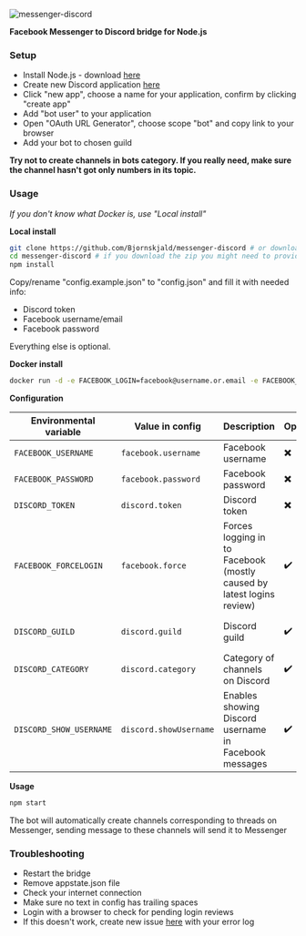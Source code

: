 ![messenger-discord](https://user-images.githubusercontent.com/26630168/36616623-bbee32b4-18e4-11e8-955f-ddbbff8e03b3.png)

**Facebook Messenger to Discord bridge for Node.js**

### Setup

- Install Node.js - download [here](https://nodejs.org/en/download/)
- Create new Discord application [here](https://discordapp.com/developers/applications/me)
- Click "new app", choose a name for your application, confirm by clicking "create app"
- Add "bot user" to your application
- Open "OAuth URL Generator", choose scope "bot" and copy link to your browser
- Add your bot to chosen guild

**Try not to create channels in bots category. If you really need, make sure the channel hasn't got only numbers in its topic.**


### Usage

*If you don't know what Docker is, use "Local install"*

**Local install**
```bash
git clone https://github.com/Bjornskjald/messenger-discord # or download a zip from GitHub repo and extract it to folder of your choice
cd messenger-discord # if you download the zip you might need to provide a full path, like C:\Users\User\Downloads\messenger-discord-master
npm install
```

Copy/rename "config.example.json" to "config.json" and fill it with needed info:
- Discord token
- Facebook username/email
- Facebook password

Everything else is optional.

**Docker install**
```bash
docker run -d -e FACEBOOK_LOGIN=facebook@username.or.email -e FACEBOOK_PASSWORD=yourfacebookpass -e DISCORD_TOKEN=token Bjornskjald/messenger-discord
``` 

**Configuration**

| Environmental variable |  Value in config  | Description | Optional | Default value |
| ---------------------- | ----------------- | ----------- | -------- | ------------- |
| `FACEBOOK_USERNAME` | `facebook.username` | Facebook username | :heavy_multiplication_x: | none |
| `FACEBOOK_PASSWORD` | `facebook.password` | Facebook password | :heavy_multiplication_x: | none |
| `DISCORD_TOKEN` | `discord.token` | Discord token | :heavy_multiplication_x: | none |
| `FACEBOOK_FORCELOGIN` | `facebook.force` | Forces logging in to Facebook (mostly caused by latest logins review) | :heavy_check_mark: | `false` |
| `DISCORD_GUILD` | `discord.guild` | Discord guild | :heavy_check_mark: | (first guild available) |
| `DISCORD_CATEGORY` | `discord.category` | Category of channels on Discord | :heavy_check_mark: | `messenger` |
| `DISCORD_SHOW_USERNAME` | `discord.showUsername` | Enables showing Discord username in Facebook messages | :heavy_check_mark: | `true` |

**Usage**
```bash
npm start
```

The bot will automatically create channels corresponding to threads on Messenger, sending message to these channels will send it to Messenger

### Troubleshooting

- Restart the bridge
- Remove appstate.json file
- Check your internet connection
- Make sure no text in config has trailing spaces
- Login with a browser to check for pending login reviews
- If this doesn't work, create new issue [here](https://github.com/Bjornskjald/messenger-discord/issues) with your error log
